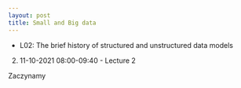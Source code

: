 ```yaml
---
layout: post
title: Small and Big data
---
```

- L02: The brief history of structured and unstructured data models

2. 11-10-2021 08:00-09:40 - Lecture 2 

Zaczynamy